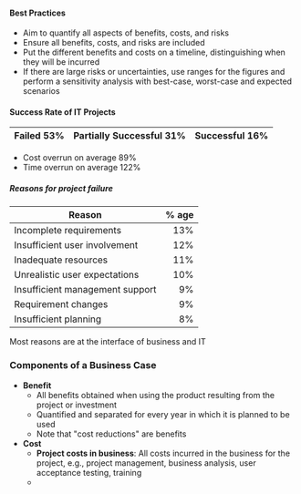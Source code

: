 #### Best Practices
- Aim to quantify all aspects of benefits, costs, and risks
- Ensure all benefits, costs, and risks are included
- Put the different benefits and costs on a timeline, distinguishing when they will be incurred
- If there are large risks or uncertainties, use ranges for the figures and perform a sensitivity analysis with best-case, worst-case and expected scenarios

#### Success Rate of IT Projects
| Failed $53\%$ | Partially Successful $31\%$ | Successful $16\%$ |
| ------------- | --------------------------- | ----------------- |
- Cost overrun on average $89\%$
- Time overrun on average $122\%$

##### Reasons for project failure
| Reason                          |  % age |
| ------------------------------- | -----: |
| Incomplete requirements         | $13\%$ |
| Insufficient user involvement   | $12\%$ |
| Inadequate resources            | $11\%$ |
| Unrealistic user expectations   | $10\%$ |
| Insufficient management support |  $9\%$ |
| Requirement changes             |  $9\%$ |
| Insufficient planning           |  $8\%$ |
Most reasons are at the interface of business and IT

### Components of a Business Case
- **Benefit**
	- All benefits obtained when using the product resulting from the project or investment
	- Quantified and separated for every year in which it is planned to be used
	- Note that "cost reductions" are benefits
- **Cost**
	- **Project costs in business**: All costs incurred in the business for the project, e.g., project management, business analysis, user acceptance testing, training
	- 
